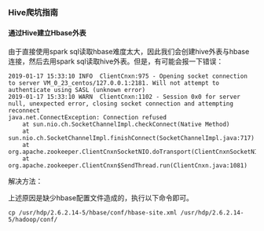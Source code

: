 ### Hive爬坑指南

#### 通过Hive建立Hbase外表

由于直接使用spark sql读取hbase难度太大，因此我们会创建hive外表与hbase连接，然后去用spark sql读取hive外表。但是，有可能会报一下错误：

```
2019-01-17 15:33:10 INFO  ClientCnxn:975 - Opening socket connection to server VM_0_23_centos/127.0.0.1:2181. Will not attempt to authenticate using SASL (unknown error)
2019-01-17 15:33:10 WARN  ClientCnxn:1102 - Session 0x0 for server null, unexpected error, closing socket connection and attempting reconnect
java.net.ConnectException: Connection refused
	at sun.nio.ch.SocketChannelImpl.checkConnect(Native Method)
	at sun.nio.ch.SocketChannelImpl.finishConnect(SocketChannelImpl.java:717)
	at org.apache.zookeeper.ClientCnxnSocketNIO.doTransport(ClientCnxnSocketNIO.java:361)
	at org.apache.zookeeper.ClientCnxn$SendThread.run(ClientCnxn.java:1081)
```

解决方法：

上述原因是缺少hbase配置文件造成的，执行以下命令即可。

```
cp /usr/hdp/2.6.2.14-5/hbase/conf/hbase-site.xml /usr/hdp/2.6.2.14-5/hadoop/conf/
```

